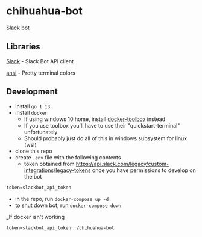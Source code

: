 # chihuahua-bot

Slack bot

## Libraries

[Slack](https://github.com/nlopes/slack) - Slack Bot API client

[ansi](https://github.com/mgutz/ansi) - Pretty terminal colors

## Development

- install `go 1.13`
- install `docker`
  - If using windows 10 home, install [docker-toolbox](https://docs.docker.com/toolbox/toolbox_install_windows/) instead
  - If you use toolbox you'll have to use their "quickstart-terminal" unfortunately
  - Should probably just do all of this in windows subsystem for linux (wsl)
- clone this repo
- create `.env` file with the following contents
  - token obtained from https://api.slack.com/legacy/custom-integrations/legacy-tokens once you have permissions to develop on the bot

```
token=slackbot_api_token
```

- in the repo, run `docker-compose up -d`
- to shut down bot, run `docker-compose down`

_If docker isn't working

`token=slackbot_api_token ./chihuahua-bot`
